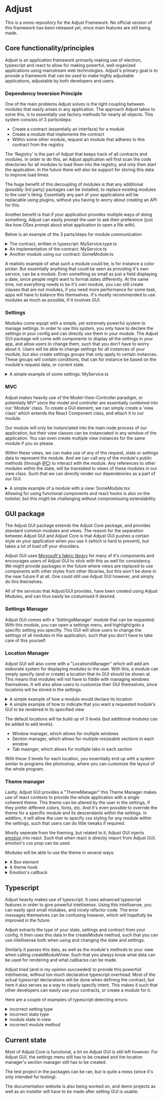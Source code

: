 # Adjust
This is a mono repository for the Adjust Framework. No official version of this framework has been released yet, since main features are still being made.

## Core functionality/principles
Adjust is an application framework primarily making use of electron, typescript and react to allow for making powerful, well organized applications using mainstream web technologies. 
Adjust's primary goal is to provide a framework that can be used to make highly adjustable applications, adjustable by both developers and users. 

### Dependency Inversion Principle
One of the main problems Adjust solves is the tight coupling between modules that easily arises in any application. The approach Adjust takes to solve this, is to essentially use factory methods for nearly all objects. This system consists of 3 parts/steps:

- Create a contract (essentially an interface) for a module
- Create a module that implements the contract
- Within some other module, request an module that adheres to this contract from the registry

The 'Registry' is the part of Adjust that keeps track of all contracts and modules. In order to do this, an Adjust application will first scan the code directories for all modules to load them into the registry, and only then start the application. In the future there will also be support for storing this data to improve load times.

The huge benefit of this decoupling of modules is that any additional (possibly 3rd party) packages can be installed, to replace existing modules to the user's liking. Essentially any part of your applications will be replacable using plugins, without you having to worry about creating an API for this.

Another benefit is that if your application provides multiple ways of doing something, Adjust can easily prompt the user to ask their preference (just like how OSes prompt about what application to open a file with).

Below is an example of the 3 parts/steps for module communication
<details>
    <summary>The contract, written in typescript: MyService.type.ts</summary>

    ```ts
    import {Registry} from "@adjust/core";
    import {ChildModule, ParentModule} from "@adjust/core/types";

    export type MyService = ChildModule<{
        /**
        * This will do something
        * @param info Info on what to do
        * @returns A promise with some result, 
        *      must always be a promise to keep implementations open ended 
        *      (Implementation might want to use user interaction)
        */
        doSomething(info: string): Promise<void>;
    }>;
    export type MyServiceParent = ParentModule<{
        /**
        * Some callback that we expect to exist on the module that created an instance of MyService
        * This alows for returning of data to the parent at any time if required
        * This is prefered over callback passing as arguments, for future expandability
        * @param someData The data that we want the parent to receive
        */
        someCallback(someData: number): Promise<void>;
    }>;
    export type MyServiceContract = {
        parent: MyServiceParent;
        child: MyService;
        /**
        * Any data that we want our module to receive upon instanciation
        */
        data: {
            /**
            * The name of our MyService instance
            */
            name: string;
        };
    };

    // Export the contract as a "Type", which is essentially a runtime identifier for the contract 
    // (Module types shouldn't be confused with typescript types)
    export const MyServiceType = Registry.createContractID<MyServiceContract>(
        // The location of the file, serving as a unique identifier
        __filename, 
        // Any data about the contract, which can be displayed to the user
        {
            name: "MyService",
            description: "Example contract",
        }
    );
    ```
</details>
<details>
    <summary>An implementation of the contract: MyService.ts</summary>

    ```ts
    import {createConfig, createModule} from "@adjust/core";
    import {MyServiceType, MyService} from "./MyService.type";

    // Declare a configuration for your module (Any possibly export it for extendability purposes)
    export const myServiceConfig = createConfig({
        // Some data about the module, which can be displayed to the user
        details: {
            name: "MyService",
            description: "Example module",
        },
        // Declares a state and its initial values, very similar to a react state
        state: {
            info: ""
        },
        // Declares settings, which will be described in detail in another section
        settings: {},
        // Declares what interface this module implements, such that the Registry can read it
        type: MyServiceType,
    });

    // Create the actual implementation itself
    export class MyServiceModule extends createModule(myServiceConfig) implements MyService {
        /** @override */
        public async onInit(fromReload: false): Promise<void> {
            // This method is called on new instances when they are created
            // Here we can do any processing that has to happen
            //     before the parent calls methods on this instance
            // fromReload is present for have future quick module reloads during development,
            //     in which case a module's previous state is retained

            if (!fromReload)
                // Essentially react's setState, except that it performs a deep merge
                //     and changes are made synchronously
                this.changeState({
                    // We can use getData to retrieve the data passed with the request
                    info: this.getData().name + " is my name"
                });
        }

        /** @override */
        public async doSomething(info: string): Promise<void> {
            this.changeState({
                info
            });

            // Invoke some method on the parent, using the current state
            this.getParent().someCallback(this.state.info.length);
        }
    }

    // Export the module as a default, so the registry can read it 
    //     (named exports are better for bundling though, which is why this example includes both)
    export default MyServiceModule;
    ```

    <details>
        <summary>We may omit some TS declarations, but it's prefered to keep them</summary>

        ```ts
        export class MyServiceModule extends createModule(myServiceConfig) {
            async onInit() {
                // etc
            }

            async doSomething(info) {
                //etc
            }
        }
        ```
    </details>
</details>
<details>
    <summary>Another module using our contract: SomeModule.ts</summary>

    ```ts
    import {createConfig, createModule} from "@adjust/core";
    import {MyServiceType, MyService} from "./MyService.type";
    // Just pretend this type exists
    import {SomeModuleType, SomeModule} from "./SomeModule.type";

    export const someModuleConfig = createConfig({
        // Use typescript's 'as' to specify what type of variables we are dealing with
        state: {
            dependency: null as MyService
            number: 0,
        },
        settings: {},
        type: SomeModuleType,
    });

    export class SomeModuleModule extends createModule(someModuleConfig) implements SomeModule {
        /** @override */
        public async onInit(fromReload: false): Promise<void> {
            if (!fromReload) {
                // Indirectly use the registry to get a module that implements the contract
                // This request can also prompt the user to choose a specific module if there are options
                const dependency = await this.request({
                    type: MyServiceType,
                    data: {
                        name: "John",
                    }
                });

                // Store the instance for later usage
                this.changeState({
                    dependency: dependency
                });

                // Use the dependency
                await dependency.doSomething("some info");
            }
        }

        // Implement our half of the contract
        /** @override */
        public async someCallback(someData: number): Promise<void> {
            // Now we can do whatever we want with this data
            this.changeState({
                number: someData
            });
        }
    }
    export default SomeModuleModule;
    ```
</details>

A realistic example of what such a module could be, is for instance a color picker. But essentially anything that could be seen as providing it's own service, can be a module. Even something as small as just a field displaying a date, since people might want to format dates differently.
At the same time, not everything needs to be it's own module, you can still create classes that are not modules, if you need more performance for some task, apps will have to balance this themselves. It's mostly recommended to use modules as much as possible, if it involves GUI.

### Settings
Modules come equipt with a simple, yet extremely powerful system to manage settings. In order to use this system, you only have to declare the settings in your config and can directly use them in your module.
The Adjust GUI package will come with components to display all the settings in your app, and allow users to change them, such that you don't have to worry about it. Users will be able to change settings for all instances of your module, but also create settings groups that only apply to certain instances. These groups will contain conditions, that can for instance be based on the module's request data, or current state. 

<details>
    <summary>A simple example of some settings: MyService.ts</summary>

    ```ts
    import {
        createConfig, 
        createSetting, 
        createModule, 
        SettingStringType, 
        SettingNumberType
    } from "@adjust/core";
    import {MyServiceType, MyService} from "./MyService.type";

    export const myServiceConfig = createConfig({
        state: {
            info: ""
        },
        settings: {
            defaultInfo: createSetting({
                default: " is my name",
                type: SettingStringType
            }),
            someCategory: {
                someSetting: createSetting({
                    default: 3,
                    type: SettingNumberType
                })
            }
        },
        type: MyServiceType,
    });

    // Create the actual implementation itself
    export class MyServiceModule extends createModule(myServiceConfig) implements MyService {
        /** @override */
        public async onInit(fromReload: false): Promise<void> {
            if (!fromReload)
                this.changeState({
                    // Read our setting data
                    info: this.getData().name + this.settings.defaultInfo
                });
        }

        /** @override */
        public async doSomething(info: string): Promise<void> {
            this.changeState({
                info
            });

            // Use our setting data (for whatever reason)
            this.getParent().someCallback(this.state.info.length + this.settings.someCategory.someSetting);
        }
    }

    export default MyServiceModule;
    ```
</details>

### MVC
Adjust makes heavily use of the Model-View-Controller paradigm, or potentially MV* since the model and controller are essentially combined into our 'Module' class. To create a GUI element, we can simply create a 'view class' which extends the React Component class, and attach it to our module. 

Our module will only be instanciated into the main node process of our application, but their view classes can be instanciated in any window of the application. You can even create multiple view instances for the same module if you so please. 

Within these views, we can make use of any of the request, state or settings data to represent the module. And we can call any of the module's public methods (through [IPC](https://electronjs.org/docs/api/ipc-main)) to interact with the module. 
Any references to other modules within the state, will be translated to views of these modules in our view class. Such that we can directly render our dependencies as a part of our GUI.

<details>
    <summary>A simple example of a module with a view: SomeModule.tsx</summary>

    ```tsx
    import {createConfig, createModule, createModuleView, WindowManager} from "@adjust/core";
    import {MyServiceType, MyService} from "./MyService.type";
    // Just pretend this type exists
    import {SomeModuleType, SomeModule} from "./SomeModule.type";

    export const someModuleConfig = createConfig({
        // Use typescript's 'as' to specify what type of variables we are dealing with
        state: {
            dependency: null as MyService
            number: 0,
            // Add some data for our view's input
            info: "",
        },
        settings: {},
        type: SomeModuleType,
    });

    export class SomeModuleModule extends createModule(someModuleConfig) implements SomeModule {
        // The window to show this module in
        protected window: {ID: string, window: Promise<Electron.BrowserWindow>};

        /** @override */
        public async onInit(fromReload: false): Promise<void> {
            if (!fromReload) {
                const dependency = await this.request({
                    type: MyServiceType,
                    data: { name: "John" }
                });
                this.changeState({ dependency });
            }

            // Now in order to actually show a view for this module, 
            //     we will have to create a window to show it in
            const windowID = Math.round(Math.random()*Math.pow(10, 10)) + ""; // Make sure this is unique
            const window = await WindowManager.openWindow(windowID, this.getID());
            window.on("close", ()=>{
                WindowManager.closeWindow(windowID);
            });

            // Possibly store the window for later usage
            this.window = {
                ID: windowID, 
                window,
            });
        }

        /** @override */
        public async someCallback(someData: number): Promise<void> {
            this.changeState({
                number: someData
            });
        }

        // Add some methods for our view to call
        /**
         * Changes the info of our dependency
         * @param info The new info
         */
        public async changeInfo(info: string): Promise<void> {
            this.changeState({
                info
            });
            this.state.dependency.doSomething(info);
        }
    }
    export default SomeModuleModule;

    // Create a view for our class
    export class SomeModuleView extends createModuleView(SomeModuleModule) {
        /** @override */    
        protected renderView(): JSX.Element {
            return (<div>
                <input 
                    value={this.state.info} 
                    onChange={(e)=>this.module.changeInfo(e.target.value)}/>
                
                Let's render "number", because why not?
                {this.state.number}

                And render our dependency, assuming it has a view itself:
                {this.state.dependency}
            </div>);
        }
    }

    // Simply exporting the view is enough, it will be attached by the registry.
    // But we may also attach it ourselves using SomeModuleModule.setViewClass(SomeModuleView)
    ```
</details>
Allowing for using functional components and react hooks is also on the todolist, but this might be challenging without compromissing extendability. 

## GUI package
The Adjust GUI package extends the Adjust Core package, and provides standard common modules and views. The reason for the separation between Adjust GUI and Adjust Core is that Adjust GUI pushes a certain style on your application when you use it (which is hard to prevent), but takes a lot of load off your shoulders.

Adjust GUI uses [Microsoft's fabric library](https://github.com/OfficeDev/office-ui-fabric-react) for many of it's components and encourages users of Adjust GUI to stick with this as well for consistency.  We might provide packages in the future where views are replaced to use components with other styles from other libraries, but this won't be done in the near future if at all. One could still use Adjust GUI however, and simply do this theirselves.

All of the services that Adjust/GUI provides, have been created using Adjust Modules, and can thus easily be costumised if desired.

### Settings Manager
Adjust GUI comes with a 'SettingsManager' module that can be requested. With this module, you can open a settings menu, and highlight/goto a specific setting you specifiy. 
This GUI will allow users to change the settings of all modules in the application, such that you don't have to take care of this yourself.

### Location Manager
Adjust GUI will also come with a "LocationsManager" which will add am elaborate system for displaying modules to the user. With this, a module can simply specify (and or create) a location that its GUI should be shown at.
This means that modules will not have to fiddle with managing windows themselves. It will also allow users to customize their GUI themselves, since locations will be stored in the settings.

<details>
    <summary>A simple example of how a module would declare its location</summary>

    ```ts
    export const someModuleConfig = createConfig({
        state: {},
        settings: {},
        // Define a location with an ID, 
        //  and give hints on how it should initially appear
        defineLocation: {
            ID: "myLocation",
            hints: {
                window: {
                    new: true,
                    name: "MyWindow"
                },
                tab: {
                    new: true,
                    ID: "MyTab",
                },
            },
        },
        type: SomeModuleType,
    });
    ```

    When we want another module to appear in an already existing location, we can simply pass that location ID as well. If multiple modules share one location, it will simply show the module that last requested focus in this module.
    
    ```ts
    export const someModuleConfig = createConfig({
        state: {},
        settings: {},
        location: "myLocation",
        type: SomeModuleType,
    });
    ```
</details>
<details>
    <summary>A simple example of how to indicate that you want a requested module's GUI to be rendered in its specified view</summary>

    ```ts
    await this.request({
        type: SomeModuleType,
        openView: true,
    }),
    ```

    We would not want to pass `openView: true` if we are planning on embedding the module's GUI in our own GUI.
</details>

The default locations will be build up of 3 levels (but additional modules can be added to add levels):
- Window manager, which allows for multiple windows
- Section manager, which allows for multiple resizeable sections in each window
- Tab maanger, which allows for multiple tabs in each section

With these 3 levels for each location, you essentially end up with a system similar to programs like photoshop, where you can customize the layout of the whole program.

### Theme manager
Lastly, Adjust GUI provides a "ThemeManager" this Theme Manager makes use of react contexts to provide the whole application with a single coherent theme. This theme can be altered by the user in the settings, if they prefer different colors, fonts, etc. And it's even possible to override the theme for a specific module and its descendants within the settings. 
In addition, it will allow the user to specify css styling for any module within the settings, such that users can do little tweaks if required.

Mostly seperate from the theming, but related to it, Adjust GUI injects [emotion](https://github.com/emotion-js/emotion) into react. Such that when react is directly import from Adjust GUI, emotion's css prop can be used.

Modules will be able to use the theme in several ways:
<details>
    <summary>A Box element</summary>

    ```tsx
    import {createModuleView} from "@adjust/GUI";

    //...

    export class SomeModuleView extends createModuleView(SomeModuleModule) {
        /** @override */    
        protected renderView(): JSX.Element {
            return <Box background="primary" margin="l">
                Some content
            </Box>;
        }
    }
    ```

    The box element can take a large number of standard attributes, to apply the theme to. 
    It will simply render as a div, with the attributes obtained from the theme and applied as css.
</details>
<details>
    <summary>A theme hook</summary>

    ```tsx
    import {createModuleView, useTheme} from "@adjust/GUI";
    
    //...

    const SomeReusableComponent:FunctionComponent = ({children}) => {
        const theme = useTheme();
        return <div style={{
            backgroundColor: theme.getColor("primary"), 
            margin: theme.getSpacing("l")}}>
            {children}
        </div>;
    }

    export class SomeModuleView extends createModuleView(SomeModuleModule) {
        /** @override */    
        protected renderView(): JSX.Element {
            return <SomeReusableComponent>
                Some content
            </SomeReusableComponent>;
        }
    }
    ```
</details>
<details>
    <summary>Emotion's callback</summary>

    ```tsx
    import {createModuleView} from "@adjust/GUI";

    //...

    export class SomeModuleView extends createModuleView(SomeModuleModule) {
        /** @override */
        protected renderView(): JSX.Element {
            return (
                <div
                    css={theme => ({
                        backgroundColor: theme.getColor("primary"),
                        margin: theme.getSpacing("l"),
                    })}>
                    Some content
                </div>
            );
        }
    }
    ```
</details>

## Typescript
Adjust heavily makes use of typescript. It uses advanced typescript features in order to give powerful intellisense. 
Using this intellisense, you can easily spot small mistakes, and nicely refactor code.
The error messages themselves can be confusing however, which will hopefully be improved in the future.

Adjust extracts the type of your state, settings and contract from your config. It then uses this data in the createModule method, such that you can use intellisense both when using and changing the state and settings.

Similarly it passes this data, as well as the module's methods to your view when calling createModuleView. Such that you always know what data can be used for rendering and what callbacks can be made.

Adjust tried (and in my opinion succeeded) to provide this powerfull intellisense, without too much declarative typescript overhead. Most of the actual typescript declarations will be done when defining the contract, but here it also serves as a way to clearly specify intent. This makes it such that other developers can easily use your contracts, or create a module for it.

Here are a couple of examples of typescript detecting errors:
<details>
    <summary>incorrect setting type</summary>

    ![incorrect setting type](/resources/readme/incorrectSettingType.png)
</details>
<details>
    <summary>incorrect state type</summary>

    ![incorrect state type](/resources/readme/incorrectStateType.png)
</details>
<details>
    <summary>module state in view</summary>

    ![module state in view](/resources/readme/moduleState.png)
</details>
<details>
    <summary>incorrect module method</summary>

    ![incorrect module method](/resources/readme/incorrectModuleMethod.png)
</details>

## Current state
Most of Adjust Core is functional, a lot on Adjust GUI is still left however.
For Adjust GUI, the settings menu still has to be created and the location manager's section manager still has to be created.

The test project in the packages can be ran, but is quite a mess (since it's only intended for testing).

The documentation website is also being worked on, and demo projects as well as an installer will have to be made after setting GUI is usable.